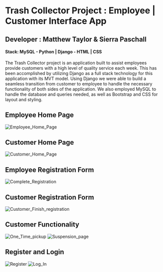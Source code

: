 # Trash Collector Project : Employee | Customer Interface App

## Developer : Matthew Taylor & Sierra Paschall

#### Stack: MySQL - Python | Django - HTML | CSS

The Trash Collector project is an application built to assist employees provide customers with a high level of quality service each week. 
This has been accomplished by utilizing Django as a full stack technology for this application with its MVT model. Using Django we were able 
to build a seamless transition from customer to employee to handle the necessary functionality of both sides of the application. We also 
employed MySQL to handle the database and queries needed, as well as Bootstrap and CSS for layout and styling.

## Employee Home Page
![Employee_Home_Page](https://user-images.githubusercontent.com/89653410/142469866-a72049f0-9490-4a74-a360-563757c3f735.png)

## Customer Home Page
![Customer_Home_Page](https://user-images.githubusercontent.com/89653410/142469874-f08b43ef-3f4c-4a93-b28b-e134784e8f2c.png)

## Employee Registration Form
![Complete_Registration](https://user-images.githubusercontent.com/89653410/142469973-9bf4db77-b3f0-4079-841c-469d952bc358.png)

## Customer Registration Form
![Customer_Finish_registration](https://user-images.githubusercontent.com/89653410/142469981-4ae5092e-d1da-4ec6-8200-2bfe1b918240.png)

## Customer Functionality
![One_Time_pickup](https://user-images.githubusercontent.com/89653410/142470264-b970c57a-0475-4294-9be7-cd010988c3d5.png)
![Suspension_page](https://user-images.githubusercontent.com/89653410/142470273-50965ea5-85ad-4145-aa30-9237db596547.png)

## Register and Login
![Register](https://user-images.githubusercontent.com/89653410/142470520-af8284a1-e890-40d7-b553-d1bb4084aa3e.png)
![Log_In](https://user-images.githubusercontent.com/89653410/142470526-cffd61f8-a0b6-4806-a876-abf9b9ecb056.png)
